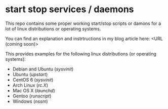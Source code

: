 # start stop services / daemons

This repo contains some proper working start/stop scripts or damons for a lot of linux distributions or operating systems.

You can find an explanation and instrtructions in my blog article here:
<URL (coming soon)>

This provides examples for the following linux distributions (or operating systems):

* Debian and Ubuntu (_sysvinit_)
* Ubuntu (_upstart_)
* CentOS 6 (_sysvinit_)
* Arch Linux (_rc.X_)
* Mac OS X (_launchd_)
* Gentoo (_runscript_)
* Windows (_nssm_)